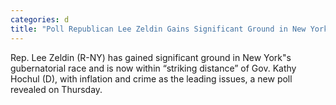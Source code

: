 ```yaml
---
categories: d
title: "Poll Republican Lee Zeldin Gains Significant Ground in New York Within ‘Striking Distance’ of Democrat Kathy Hochul"
---
```

Rep. Lee Zeldin (R-NY) has gained significant ground in New York"s gubernatorial race and is now within “striking distance” of Gov. Kathy Hochul (D), with inflation and crime as the leading issues, a new poll revealed on Thursday.